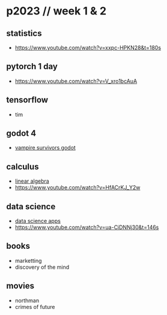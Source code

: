 # p2023 // week 1 & 2
## statistics
* https://www.youtube.com/watch?v=xxpc-HPKN28&t=180s
## pytorch 1 day
* https://www.youtube.com/watch?v=V_xro1bcAuA
## tensorflow 
* tim
## godot 4
* [vampire survivors godot](https://www.youtube.com/watch?v=46xm13ZaabA&list=PLtosjGHWDab682nfZ1f6JSQ1cjap7Ieeb&index=2)
## calculus
* [linear algebra](https://www.youtube.com/watch?v=kZwSqZuBMGg)
* https://www.youtube.com/watch?v=HfACrKJ_Y2w

## data science 
* [data science apps](https://www.youtube.com/watch?v=eMOA1pPVUc4)
* https://www.youtube.com/watch?v=ua-CiDNNj30&t=146s


## books
* marketting
* discovery of the mind

## movies
* northman
* crimes of future
